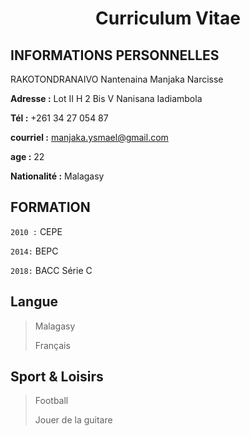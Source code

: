 # <center> Curriculum Vitae  </center>

## INFORMATIONS PERSONNELLES



RAKOTONDRANAIVO Nantenaina Manjaka Narcisse

**Adresse :** Lot II H 2 Bis V Nanisana Iadiambola

**Tél :** +261 34 27 054 87

**courriel :** <manjaka.ysmael@gmail.com>

**age :** 22

**Nationalité :** Malagasy


## FORMATION
`2010 :` CEPE

`2014:` BEPC

`2018:` BACC Série C


## Langue

> Malagasy
> 
> Français
>

##  Sport & Loisirs

>
>
> Football
>
> Jouer de la guitare
>
>
